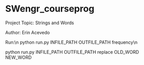 # SWengr_courseprog
Project Topic: Strings and Words

Author: Erin Acevedo

Run:\n
python run.py INFILE_PATH OUTFILE_PATH frequency\n

python run.py INFILE_PATH OUTFILE_PATH replace OLD_WORD NEW_WORD
